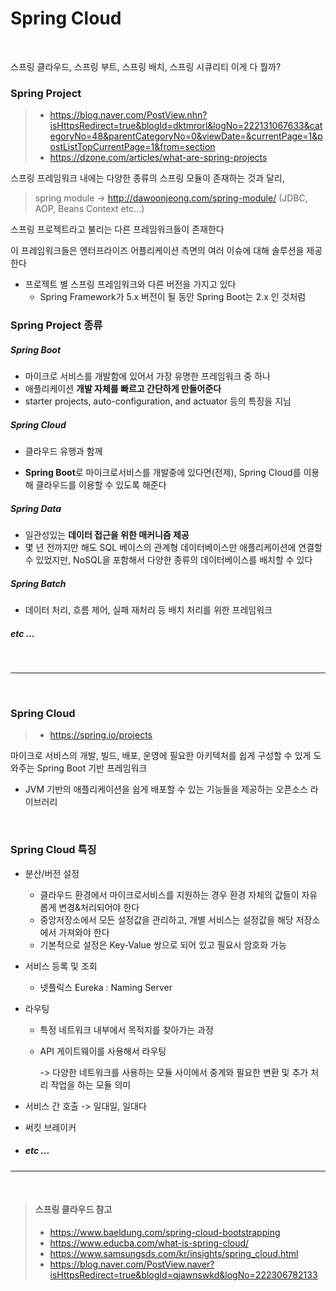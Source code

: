# Spring Cloud

<br>



스프링 클라우드, 스프링 부트, 스프링 배치, 스프링 시큐리티 이게 다 뭘까?

### Spring Project

> - https://blog.naver.com/PostView.nhn?isHttpsRedirect=true&blogId=dktmrorl&logNo=222131067633&categoryNo=48&parentCategoryNo=0&viewDate=&currentPage=1&postListTopCurrentPage=1&from=section
> - https://dzone.com/articles/what-are-spring-projects

스프링 프레임워크 내에는 다양한 종류의 스프링 모듈이 존재하는 것과 달리,

> spring module -> http://dawoonjeong.com/spring-module/ (JDBC, AOP, Beans Context etc...)

스프링 프로젝트라고 불리는 다른 프레임워크들이 존재한다

이 프레임워크들은 엔터프라이즈 어플리케이션 측면의 여러 이슈에 대해 솔루션을 제공한다

- 프로젝트 별 스프링 프레임워크와 다른 버전을 가지고 있다
  - Spring Framework가 5.x 버전이 될 동안 Spring Boot는 2.x 인 것처럼



### Spring Project 종류

##### Spring Boot 

- 마이크로 서비스를 개발함에 있어서 가장 유명한 프레임워크 중 하나
- 애플리케이션 **개발 자체를 빠르고 간단하게 만들어준다**
- starter projects, auto-configuration, and actuator 등의 특징을 지님

##### Spring Cloud

- 클라우드 유행과 함께 

- **Spring Boot**로 마이크로서비스를 개발중에 있다면(전제), Spring Cloud를 이용해 클라우드를 이용할 수 있도록 해준다

##### Spring Data

- 일관성있는 **데이터 접근을 위한 매커니즘 제공**
- 몇 년 전까지만 해도 SQL 베이스의 관계형 데이터베이스만 애플리케이션에 연결할 수 있었지만, NoSQL을 포함해서 다양한 종류의 데이터베이스를 배치할 수 있다

##### Spring Batch

- 데이터 처리, 흐름 제어, 실패 재처리 등 배치 처리를 위한 프레임워크

##### etc ...

<br>



---

<br>



### Spring Cloud

> - https://spring.io/projects

마이크로 서비스의 개발, 빌드, 배포, 운영에 필요한 아키텍처를 쉽게 구성할 수 있게 도와주는 Spring Boot 기반 프레임워크

- JVM 기반의 애플리케이션을 쉽게 배포할 수 있는 기능들을 제공하는 오픈소스 라이브러리

<br>



###  Spring Cloud 특징

- 분산/버전 설정

  - 클라우드 환경에서 마이크로서비스를 지원하는 경우 환경 자체의 값들이 자유롭게 변경&처리되어야 한다
  - 중앙저장소에서 모든 설정값을 관리하고, 개별 서비스는 설정값을 해당 저장소에서 가져와야 한다 
  - 기본적으로 설정은 Key-Value 쌍으로 되어 있고 필요시 암호화 가능

- 서비스 등록 및 조회

  - 넷플릭스 Eureka : Naming Server

- 라우팅 

  - 특정 네트워크 내부에서 목적지를 찾아가는 과정

  - API 게이트웨이를 사용해서 라우팅 

    -> 다양한 네트워크를 사용하는 모듈 사이에서 중계와 필요한 변환 및 추가 처리 작업을 하는 모듈 의미

- 서비스 간 호출 -> 일대일, 일대다

- 써킷 브레이커

- ##### etc ...

  







---

<br>



> ####  스프링 클라우드 참고
>
> - https://www.baeldung.com/spring-cloud-bootstrapping
> - https://www.educba.com/what-is-spring-cloud/
> - https://www.samsungsds.com/kr/insights/spring_cloud.html
> - https://blog.naver.com/PostView.naver?isHttpsRedirect=true&blogId=qjawnswkd&logNo=222306782133



